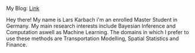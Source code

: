 ###

My Blog: [Link](https://lakarbach.netlify.app/)

Hey there! My name is Lars Karbach i'm an enrolled Master Student in Germany. My main research interests include Bayesian Inference and Computation aswell as Machine Learning. The domains in which I prefer to use these methods are Transportation Modelling, Spatial Statistics and Finance.

<!--
**LarsKarbach/LarsKarbach** is a ✨ _special_ ✨ repository because its `README.md` (this file) appears on your GitHub profile.

Here are some ideas to get you started:

- 🔭 I’m currently working on ...
- 🌱 I’m currently learning ...
- 👯 I’m looking to collaborate on ...
- 🤔 I’m looking for help with ...
- 💬 Ask me about ...
- 📫 How to reach me: ...
- 😄 Pronouns: ...
- ⚡ Fun fact: ...
-->
